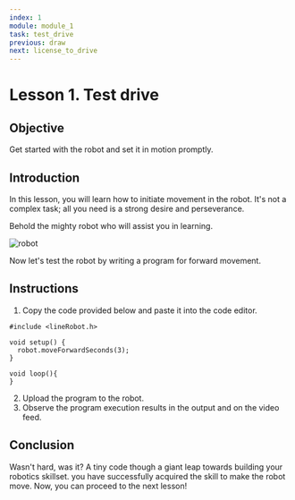 ```yaml
---
index: 1
module: module_1
task: test_drive
previous: draw
next: license_to_drive
---
```

# Lesson 1. Test drive

## Objective
Get started with the robot and set it in motion promptly.

## Introduction
In this lesson, you will learn how to initiate movement in the robot. It's not a complex task; all you need is a strong desire and perseverance.

Behold the mighty robot who will assist you in learning.

![robot](https://github.com/autolab-fi/line-robot-curriculum/assets/13139586/97adf860-56b5-4ebe-afc6-9f49cbea6047)

Now let's test the robot by writing a program for forward movement.

## Instructions
1. Copy the code provided below and paste it into the code editor.
```
#include <lineRobot.h>

void setup() {
  robot.moveForwardSeconds(3);
}

void loop(){
}
```
2. Upload the program to the robot.
3. Observe the program execution results in the output and on the video feed.


## Conclusion
Wasn't hard, was it? A tiny code though a giant leap towards building your robotics skillset. you have successfully acquired the skill to make the robot move. Now, you can proceed to the next lesson!
